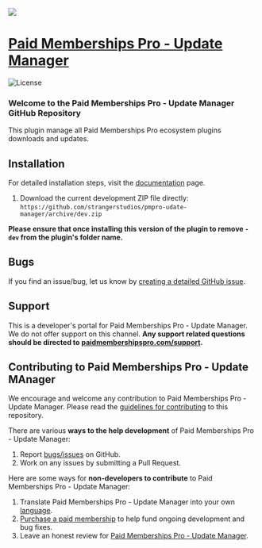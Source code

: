 ![](pmpro-update-manager-banner.png)

# [Paid Memberships Pro - Update Manager](https://www.paidmembershipspro.com/add-ons/update-manager) #
[comment]: # (Generate badges from shields.io, only works for .org plugins to get other stats etc. We'd have to create our own endpoints for Premium plugins)

![License](https://img.shields.io/badge/license-GPL--3.0%2B-red.svg?style=flat-square)

### Welcome to the Paid Memberships Pro - Update Manager GitHub Repository
This plugin manage all Paid Memberships Pro ecosystem plugins downloads and updates.


## Installation ##
For detailed installation steps, visit the [documentation](https://www.paidmembershipspro.com/add-ons/update-manager) page.

1. Download the current development ZIP file directly: `https://github.com/strangerstudios/pmpro-udate-manager/archive/dev.zip`

**Please ensure that once installing this version of the plugin to remove `-dev` from the plugin's folder name.**

## Bugs ##
If you find an issue/bug, let us know by [creating a detailed GitHub issue](https://github.com/strangerstudios/pmpro-update-managers/issues/new).

## Support ##
This is a developer's portal for Paid Memberships Pro - Update Manager. We do not offer support on this channel. **Any support related questions should be directed to [paidmembershipspro.com/support](https://www.paidmembershipspro.com/support).**

## Contributing to Paid Memberships Pro - Update MAnager ##
We encourage and welcome any contribution to Paid Memberships Pro - Update Manager. Please read the [guidelines for contributing](https://github.com/strangerstudios/paid-memberships-pro/blob/dev/.github/CONTRIBUTING.md) to this repository.

There are various **ways to the help development** of Paid Memberships Pro - Update Manager:

1. Report [bugs/issues](https://github.com/strangerstudios/pmpro-update-manager/issues/new) on GitHub.
2. Work on any issues by submitting a Pull Request.

Here are some ways for **non-developers to contribute** to Paid Memberships Pro - Update Manager:

1. Translate Paid Memberships Pro - Update Manager into your own [language](https://www.paidmembershipspro.com/paid-memberships-pro-in-your-language/).
2. [Purchase a paid membership](https://www.paidmembershipspro.com/pricing/) to help fund ongoing development and bug fixes.
3. Leave an honest review for [Paid Memberships Pro - Update Manager](https://www.paidmembershipspro.com/submit-testimonial/).